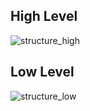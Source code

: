 ## High Level
![structure_high](https://user-images.githubusercontent.com/98841253/153236512-53ac1ec4-fc1b-4420-b34a-133365a8405d.JPG)

## Low Level
![structure_low](https://user-images.githubusercontent.com/98841253/153236764-a7ef4dd7-1194-423f-8cbc-75f556df81c3.JPG)
